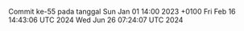 Commit ke-55 pada tanggal Sun Jan 01 14:00 2023 +0100
Fri Feb 16 14:43:06 UTC 2024
Wed Jun 26 07:24:07 UTC 2024
